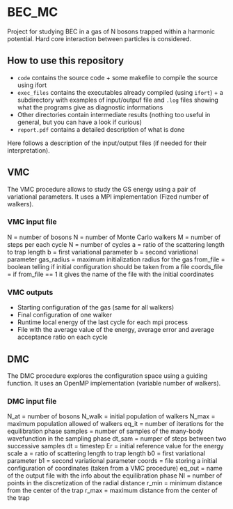 # BEC_MC
Project for studying BEC in a gas of N bosons trapped within a harmonic potential.
Hard core interaction between particles is considered.

## How to use this repository
- `code` contains the source code + some makefile to compile the source using ifort
- `exec_files` contains the executables already compiled (using `ifort`) + a subdirectory with examples of input/outpuf file and `.log` files showing what the programs give as diagnostic informations
- Other directories contain intermediate results (nothing too useful in general, but you can have a look if curious)
- `report.pdf` contains a detailed description of what is done

Here follows a description of the input/output files (if needed for their interpretation).

## VMC 
The VMC procedure allows to study the GS energy using a pair of variational parameters.
It uses a MPI implementation (Fized number of walkers).

### VMC input file
N = number of bosons
N = number of Monte Carlo walkers
M = number of steps per each cycle
N = number of cycles
a = ratio of the scattering length to trap length
b = first variational parameter
b = second variational parameter
gas_radius = maximum initialization radius for the gas 
from_file = boolean telling if initial configuration should be taken from a file
coords_file = if from_file == 1 it gives the name of the file with the initial coordinates

### VMC outputs
- Starting configuration of the gas (same for all walkers)
- Final configuration of one walker 
- Runtime local energy of the last cycle for each mpi process
- File with the average value of the energy, average error and average acceptance ratio on each cycle 

## DMC
The DMC procedure explores the configuration space using a guiding function.
It uses an OpenMP implementation (variable number of walkers).

### DMC input file
N_at = number of bosons
N_walk = initial population of walkers
N_max = maximum population allowed of walkers
eq_it = number of iterations for the equilibration phase
samples = number of samples of the many-body wavefunction in the sampling phase
dt_sam = numper of steps between two successive samples
dt = timestep
Er = initial reference value for the energy scale
a = ratio of scattering length to trap length
b0 = first variational parameter
b1 = second variational parameter
coords = file storing a initial configuration of coordinates (taken from a VMC procedure)
eq_out = name of the output file with the info about the equilibration phase
Nl = number of points in the discretization of the radial distance
r_min = minimum distance from the center of the trap
r_max = maximum distance from the center of the trap
